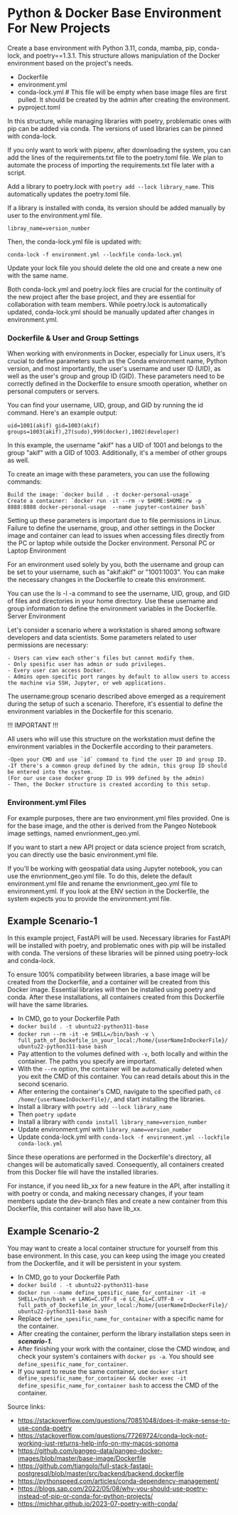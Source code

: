 # Python & Docker Base Environment For New Projects

Create a base environment with Python 3.11, conda, mamba, pip, conda-lock, and poetry==1.3.1. This structure allows manipulation of the Docker environment based on the project's needs.

- Dockerfile
- environment.yml
- conda-lock.yml # This file will be empty when base image files are first pulled. It should be created by the admin after creating the environment.
- pyproject.toml

In this structure, while managing libraries with poetry, problematic ones with pip can be added via conda. The versions of used libraries can be pinned with conda-lock.

If you only want to work with pipenv, after downloading the system, you can add the lines of the requirements.txt file to the poetry.toml file. We plan to automate the process of importing the requirements.txt file later with a script.

Add a library to poetry.lock with `poetry add --lock library_name`. This automatically updates the poetry.toml file.

If a library is installed with conda, its version should be added manually by user to the environment.yml file.

`libray_name=version_number`

Then, the conda-lock.yml file is updated with:

`conda-lock -f environment.yml --lockfile conda-lock.yml`

Update your lock file you should delete the old one and create a new one with the same name.

Both conda-lock.yml and poetry.lock files are crucial for the continuity of the new project after the base project, and they are essential for collaboration with team members. While poetry.lock is automatically updated, conda-lock.yml should be manually updated after changes in environment.yml.

### Dockerfile & User and Group Settings

When working with environments in Docker, especially for Linux users, it's crucial to define parameters such as the Conda environment name, Python version, and most importantly, the user's username and user ID (UID), as well as the user's group and group ID (GID). These parameters need to be correctly defined in the Dockerfile to ensure smooth operation, whether on personal computers or servers.

You can find your username, UID, group, and GID by running the id command. Here's an example output:

`uid=1001(akif) gid=1003(akif) groups=1003(akif),27(sudo),999(docker),1002(developer)`

In this example, the username "akif" has a UID of 1001 and belongs to the group "akif" with a GID of 1003. Additionally, it's a member of other groups as well.

To create an image with these parameters, you can use the following commands:

    Build the image: `docker build . -t docker-personal-usage`
    Create a container: `docker run -it --rm -v $HOME:$HOME:rw -p 8888:8888 docker-personal-usage  --name jupyter-container bash`

Setting up these parameters is important due to file permissions in Linux. Failure to define the username, group, and other settings in the Docker image and container can lead to issues when accessing files directly from the PC or laptop while outside the Docker environment.
Personal PC or Laptop Environment

For an environment used solely by you, both the username and group can be set to your username, such as "akif:akif" or "1001:1003". You can make the necessary changes in the Dockerfile to create this environment.

You can use the ls -l -a command to see the username, UID, group, and GID of files and directories in your home directory. Use these username and group information to define the environment variables in the Dockerfile.
Server Environment

Let's consider a scenario where a workstation is shared among software developers and data scientists. Some parameters related to user permissions are necessary:

    - Users can view each other's files but cannot modify them.
    - Only spesific user has admin or sudo privileges.
    - Every user can access Docker.
    - Admins open specific port ranges by default to allow users to access the machine via SSH, Jupyter, or web applications.

The username:group scenario described above emerged as a requirement during the setup of such a scenario. Therefore, it's essential to define the environment variables in the Dockerfile for this scenario.

!!! IMPORTANT !!!

All users who will use this structure on the workstation must define the environment variables in the Dockerfile according to their parameters.

    -Open your CMD and use `id` command to find the user ID and group ID.
    -If there's a common group defined by the admin, this group ID should be entered into the system.
    (For our use case docker gruop ID is 999 defined by the admin)
    - Then, the Docker structure is created according to this setup.

### Environment.yml Files

For example purposes, there are two environment.yml files provided. One is for the base image, and the other is derived from the Pangeo Notebook image settings, named envrionment_geo.yml.

If you want to start a new API project or data science project from scratch, you can directly use the basic environment.yml file.

If you'll be working with geospatial data using Jupyter notebook, you can use the envrionment_geo.yml file. To do this, delete the default environment.yml file and rename the envrionment_geo.yml file to environment.yml. If you look at the ENV section in the Dockerfile, the system expects you to provide the environment.yml file.

## Example Scenario-1

In this example project, FastAPI will be used. Necessary libraries for FastAPI will be installed with poetry, and problematic ones with pip will be installed with conda. The versions of these libraries will be pinned using poetry-lock and conda-lock.

To ensure 100% compatibility between libraries, a base image will be created from the Dockerfile, and a container will be created from this Docker image. Essential libraries will then be installed using poetry and conda. After these installations, all containers created from this Dockerfile will have the same libraries.

- In CMD, go to your Dockerfile Path
- `docker build . -t ubuntu22-python311-base`
- `docker run --rm -it -e SHELL=/bin/bash -v \
full_path_of_Dockefile_in_your_local:/home/{userNameInDockerFile}/
ubuntu22-python311-base bash `
- Pay attention to the volumes defined with `-v`, both locally and within the container. The paths you specify are important.
- With the `--rm` option, the container will be automatically deleted when you exit the CMD of this container. You can read details about this in the second scenario.
- After entering the container's CMD, navigate to the specified path, `cd /home/{userNameInDockerFile}/`, and start installing the libraries.
- Install a library with `poetry add --lock library_name`
- Then `poetry update`
- Install a library with `conda install library_name=version_number`
- Update environment.yml with `library_name=version_number`
- Update conda-lock.yml with `conda-lock -f environment.yml --lockfile conda-lock.yml`

Since these operations are performed in the Dockerfile's directory, all changes will be automatically saved. Consequently, all containers created from this Docker file will have the installed libraries.

For instance, if you need lib_xx for a new feature in the API, after installing it with poetry or conda, and making necessary changes, if your team members update the dev-branch files and create a new container from this Dockerfile, this container will also have lib_xx.

## Example Scenario-2

You may want to create a local container structure for yourself from this base environment. In this case, you can keep using the image you created from the Dockerfile, and it will be persistent in your system.

- In CMD, go to your Dockerfile Path
- `docker build . -t ubuntu22-python311-base`
- `docker run --name define_spesific_name_for_container -it -e SHELL=/bin/bash -e LANG=C.UTF-8 -e LC_ALL=C.UTF-8 -v full_path_of_Dockefile_in_your_local:/home/{userNameInDockerFile}/ ubuntu22-python311-base bash`
- Replace `define_spesific_name_for_container` with a specific name for the container.
- After creating the container, perform the library installation steps seen in **_scenario-1._**
- After finishing your work with the container, close the CMD window, and check your system's containers with `docker ps -a`. You should see `define_spesific_name_for_container`.
- If you want to reuse the same container, use `docker start define_spesific_name_for_container && docker exec -it define_spesific_name_for_container bash` to access the CMD of the container.

Source links:

- https://stackoverflow.com/questions/70851048/does-it-make-sense-to-use-conda-poetry
- https://stackoverflow.com/questions/77269724/conda-lock-not-working-just-returns-help-info-on-my-macos-sonoma
- https://github.com/pangeo-data/pangeo-docker-images/blob/master/base-image/Dockerfile
- https://github.com/tiangolo/full-stack-fastapi-postgresql/blob/master/src/backend/backend.dockerfile
- https://pythonspeed.com/articles/conda-dependency-management/
- https://blogs.sap.com/2022/05/08/why-you-should-use-poetry-instead-of-pip-or-conda-for-python-projects/
- https://michhar.github.io/2023-07-poetry-with-conda/

